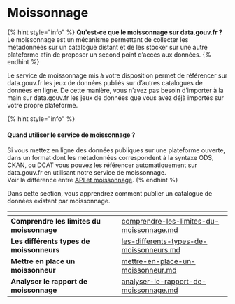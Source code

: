 # Moissonnage

{% hint style="info" %}
**Qu'est-ce que le moissonnage sur data.gouv.fr ?** \
Le moissonnage est un mécanisme permettant de collecter les métadonnées sur un catalogue distant et de les stocker sur une autre plateforme afin de proposer un second point d’accès aux données.
{% endhint %}

Le service de moissonnage mis à votre disposition permet de référencer sur data.gouv.fr les jeux de données publiés sur d’autres catalogues de données en ligne. De cette manière, vous n’avez pas besoin d’importer à la main sur data.gouv.fr les jeux de données que vous avez déjà importés sur votre propre plateforme.

{% hint style="info" %}
#### Quand utiliser le service de moissonnage ? <a href="#quand-utiliser-le-service-de-moissonnage" id="quand-utiliser-le-service-de-moissonnage"></a>

Si vous mettez en ligne des données publiques sur une plateforme ouverte, dans un format dont les métadonnées correspondent à la syntaxe ODS, CKAN, ou DCAT vous pouvez les référencer automatiquement sur data.gouv.fr en utilisant notre service de moissonnage.\
Voir la différence entre [API et moissonnage](../jeux-de-donnees/publier-un-jeu-de-donnees.md).&#x20;
{% endhint %}

Dans cette section, vous apprendrez comment publier un catalogue de données existant par moissonnage.

<table data-card-size="large" data-view="cards"><thead><tr><th></th><th data-hidden></th><th data-hidden></th><th data-hidden data-card-target data-type="content-ref"></th></tr></thead><tbody><tr><td><strong>Comprendre les limites du moissonnage</strong></td><td></td><td></td><td><a href="comprendre-les-limites-du-moissonnage.md">comprendre-les-limites-du-moissonnage.md</a></td></tr><tr><td><strong>Les différents types de moissonneurs</strong></td><td></td><td></td><td><a href="les-differents-types-de-moissonneurs.md">les-differents-types-de-moissonneurs.md</a></td></tr><tr><td><strong>Mettre en place un moissonneur</strong></td><td></td><td></td><td><a href="mettre-en-place-un-moissonneur.md">mettre-en-place-un-moissonneur.md</a></td></tr><tr><td><strong>Analyser le rapport de moissonnage</strong></td><td></td><td></td><td><a href="analyser-le-rapport-de-moissonnage.md">analyser-le-rapport-de-moissonnage.md</a></td></tr></tbody></table>
